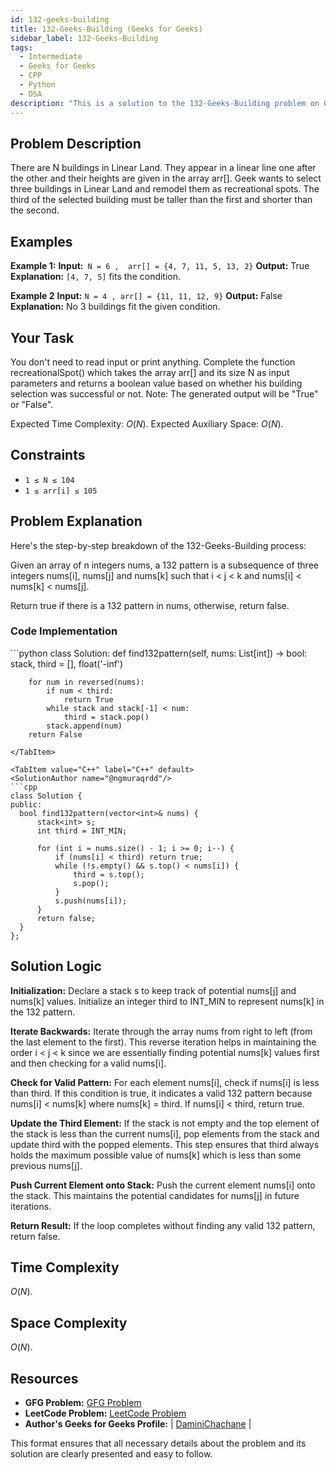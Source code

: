 ```yaml
---
id: 132-geeks-building
title: 132-Geeks-Building (Geeks for Geeks)
sidebar_label: 132-Geeks-Building
tags:
  - Intermediate
  - Geeks for Geeks
  - CPP
  - Python
  - DSA
description: "This is a solution to the 132-Geeks-Building problem on Geeks for Geeks."
---
```


## Problem Description

There are N buildings in Linear Land. They appear in a linear line one after the other and their heights are given in the array arr[]. Geek wants to select three buildings in Linear Land and remodel them as recreational spots. The third of the selected building must be taller than the first and shorter than the second.

## Examples

**Example 1:**
**Input:**` N = 6 ,  arr[] = {4, 7, 11, 5, 13, 2}`
**Output:** True
**Explanation:** `[4, 7, 5]` fits the condition. 

**Example 2**
**Input:** `N = 4 , arr[] = {11, 11, 12, 9}`
**Output:** False
**Explanation:** No 3 buildings fit the given condition. 

## Your Task

You don't need to read input or print anything. Complete the function recreationalSpot() which takes the array arr[] and its size N as input parameters and returns a boolean value based on whether his building selection was successful or not.
Note: The generated output will be "True" or "False".

Expected Time Complexity:  $O(N)$.
Expected Auxiliary Space: $O(N)$.

## Constraints

- `1 ≤ N ≤ 104`
- `1 ≤ arr[i] ≤ 105`

## Problem Explanation

Here's the step-by-step breakdown of the 132-Geeks-Building process:

Given an array of n integers nums, a 132 pattern is a subsequence of three integers nums[i], nums[j] and nums[k] such that i < j < k and nums[i] < nums[k] < nums[j].

Return true if there is a 132 pattern in nums, otherwise, return false.

### Code Implementation

<Tabs>
  <TabItem value="Python" label="Python" default>
  <SolutionAuthor name="@ngmuraqrdd"/>
  ```python
class Solution:
    def find132pattern(self, nums: List[int]) -> bool:
        stack, third = [], float('-inf')
        
        for num in reversed(nums):
            if num < third:
                return True
            while stack and stack[-1] < num:
                third = stack.pop()
            stack.append(num)
        return False
  ```
  </TabItem>

  <TabItem value="C++" label="C++" default>
  <SolutionAuthor name="@ngmuraqrdd"/>
  ```cpp
class Solution {
public:
    bool find132pattern(vector<int>& nums) {
        stack<int> s;
        int third = INT_MIN;

        for (int i = nums.size() - 1; i >= 0; i--) {
            if (nums[i] < third) return true;
            while (!s.empty() && s.top() < nums[i]) {
                third = s.top();
                s.pop();
            }
            s.push(nums[i]);
        }
        return false;
    }
};
  ```
  </TabItem>
</Tabs>

## Solution Logic

**Initialization:** Declare a stack s to keep track of potential nums[j] and nums[k] values.
Initialize an integer third to INT_MIN to represent nums[k] in the 132 pattern.

**Iterate Backwards:** Iterate through the array nums from right to left (from the last element to the first).
This reverse iteration helps in maintaining the order i < j < k since we are essentially finding potential nums[k] values first and then checking for a valid nums[i].

**Check for Valid Pattern:** For each element nums[i], check if nums[i] is less than third. If this condition is true, it indicates a valid 132 pattern because nums[i] < nums[k] where nums[k] = third.
If nums[i] < third, return true.

**Update the Third Element:** If the stack is not empty and the top element of the stack is less than the current nums[i], pop elements from the stack and update third with the popped elements.
This step ensures that third always holds the maximum possible value of nums[k] which is less than some previous nums[j].

**Push Current Element onto Stack:** Push the current element nums[i] onto the stack.
This maintains the potential candidates for nums[j] in future iterations.

**Return Result:** If the loop completes without finding any valid 132 pattern, return false.

## Time Complexity

 $O(N)$.

## Space Complexity

 $O(N)$.

## Resources

- **GFG Problem:** [GFG Problem](https://www.geeksforgeeks.org/problems/132-geeky-buildings--141631/1)
- **LeetCode Problem:** [LeetCode Problem](https://leetcode.com/problems/132-pattern/solutions/4107421/99-35-stack-left-approach-binary-search/)
- **Author's Geeks for Geeks Profile:**  | [DaminiChachane](https://leetcode.com/u/divcxl15/) |

This format ensures that all necessary details about the problem and its solution are clearly presented and easy to follow.
